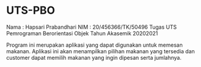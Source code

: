 # UTS-PBO

Nama  : Hapsari Prabandhari
NIM   : 20/456366/TK/50496
Tugas UTS Pemrograman Berorientasi Objek
Tahun Akasemik 20202021

Program ini merupakan aplikasi yang dapat digunakan untuk memesan makanan. Aplikasi ini akan menampilkan pilihan makanan yang tersedia dan customer dapat memilih makanan yang ingin dipesan serta jumlahnya.
